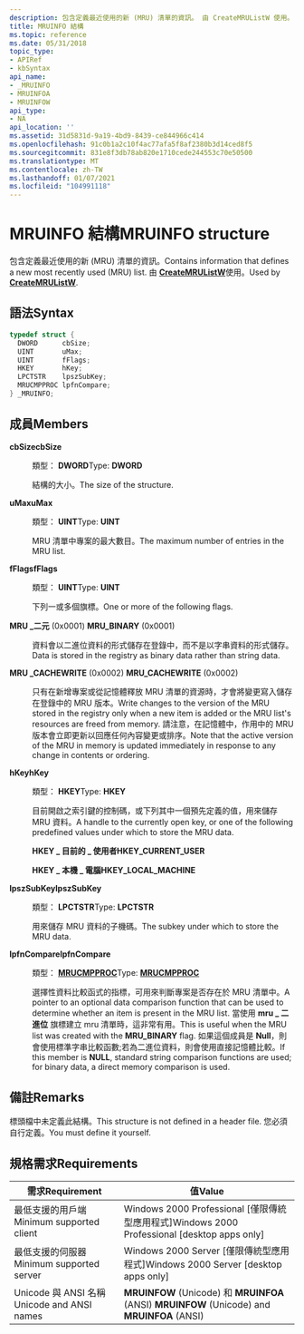 ```yaml
---
description: 包含定義最近使用的新 (MRU) 清單的資訊。 由 CreateMRUListW 使用。
title: MRUINFO 結構
ms.topic: reference
ms.date: 05/31/2018
topic_type:
- APIRef
- kbSyntax
api_name:
- _MRUINFO
- MRUINFOA
- MRUINFOW
api_type:
- NA
api_location: ''
ms.assetid: 31d5831d-9a19-4bd9-8439-ce844966c414
ms.openlocfilehash: 91c0b1a2c10f4ac77afa5f8af2380b3d14ced8f5
ms.sourcegitcommit: 831e8f3db78ab820e1710cede244553c70e50500
ms.translationtype: MT
ms.contentlocale: zh-TW
ms.lasthandoff: 01/07/2021
ms.locfileid: "104991118"
---
```

# <a name="mruinfo-structure"></a><span data-ttu-id="10166-104">MRUINFO 結構</span><span class="sxs-lookup"><span data-stu-id="10166-104">MRUINFO structure</span></span>

<span data-ttu-id="10166-105">包含定義最近使用的新 (MRU) 清單的資訊。</span><span class="sxs-lookup"><span data-stu-id="10166-105">Contains information that defines a new most recently used (MRU) list.</span></span> <span data-ttu-id="10166-106">由 [**CreateMRUListW**](createmrulist.md)使用。</span><span class="sxs-lookup"><span data-stu-id="10166-106">Used by [**CreateMRUListW**](createmrulist.md).</span></span>

## <a name="syntax"></a><span data-ttu-id="10166-107">語法</span><span class="sxs-lookup"><span data-stu-id="10166-107">Syntax</span></span>


```C++
typedef struct {
  DWORD      cbSize;
  UINT       uMax;
  UINT       fFlags;
  HKEY       hKey;
  LPCTSTR    lpszSubKey;
  MRUCMPPROC lpfnCompare;
} _MRUINFO;
```



## <a name="members"></a><span data-ttu-id="10166-108">成員</span><span class="sxs-lookup"><span data-stu-id="10166-108">Members</span></span>

<dl> <dt>

<span data-ttu-id="10166-109">**cbSize**</span><span class="sxs-lookup"><span data-stu-id="10166-109">**cbSize**</span></span>
</dt> <dd>

<span data-ttu-id="10166-110">類型： **DWORD**</span><span class="sxs-lookup"><span data-stu-id="10166-110">Type: **DWORD**</span></span>

</dd> <dd>

<span data-ttu-id="10166-111">結構的大小。</span><span class="sxs-lookup"><span data-stu-id="10166-111">The size of the structure.</span></span>

</dd> <dt>

<span data-ttu-id="10166-112">**uMax**</span><span class="sxs-lookup"><span data-stu-id="10166-112">**uMax**</span></span>
</dt> <dd>

<span data-ttu-id="10166-113">類型： **UINT**</span><span class="sxs-lookup"><span data-stu-id="10166-113">Type: **UINT**</span></span>

</dd> <dd>

<span data-ttu-id="10166-114">MRU 清單中專案的最大數目。</span><span class="sxs-lookup"><span data-stu-id="10166-114">The maximum number of entries in the MRU list.</span></span>

</dd> <dt>

<span data-ttu-id="10166-115">**fFlags**</span><span class="sxs-lookup"><span data-stu-id="10166-115">**fFlags**</span></span>
</dt> <dd>

<span data-ttu-id="10166-116">類型： **UINT**</span><span class="sxs-lookup"><span data-stu-id="10166-116">Type: **UINT**</span></span>

</dd> <dd>

<span data-ttu-id="10166-117">下列一或多個旗標。</span><span class="sxs-lookup"><span data-stu-id="10166-117">One or more of the following flags.</span></span>

<dt>

<span id="MRU_BINARY"></span><span id="mru_binary"></span>

<span data-ttu-id="10166-118"><span id="MRU_BINARY"></span><span id="mru_binary"></span>**MRU \_二元** (0x0001) </span><span class="sxs-lookup"><span data-stu-id="10166-118"><span id="MRU_BINARY"></span><span id="mru_binary"></span>**MRU\_BINARY** (0x0001)</span></span>


</dt> <dd>

<span data-ttu-id="10166-119">資料會以二進位資料的形式儲存在登錄中，而不是以字串資料的形式儲存。</span><span class="sxs-lookup"><span data-stu-id="10166-119">Data is stored in the registry as binary data rather than string data.</span></span>

</dd> <dt>

<span id="MRU_CACHEWRITE"></span><span id="mru_cachewrite"></span>

<span data-ttu-id="10166-120"><span id="MRU_CACHEWRITE"></span><span id="mru_cachewrite"></span>**MRU \_CACHEWRITE** (0x0002) </span><span class="sxs-lookup"><span data-stu-id="10166-120"><span id="MRU_CACHEWRITE"></span><span id="mru_cachewrite"></span>**MRU\_CACHEWRITE** (0x0002)</span></span>


</dt> <dd>

<span data-ttu-id="10166-121">只有在新增專案或從記憶體釋放 MRU 清單的資源時，才會將變更寫入儲存在登錄中的 MRU 版本。</span><span class="sxs-lookup"><span data-stu-id="10166-121">Write changes to the version of the MRU stored in the registry only when a new item is added or the MRU list's resources are freed from memory.</span></span> <span data-ttu-id="10166-122">請注意，在記憶體中，作用中的 MRU 版本會立即更新以回應任何內容變更或排序。</span><span class="sxs-lookup"><span data-stu-id="10166-122">Note that the active version of the MRU in memory is updated immediately in response to any change in contents or ordering.</span></span>

</dd> </dl> </dd> <dt>

<span data-ttu-id="10166-123">**hKey**</span><span class="sxs-lookup"><span data-stu-id="10166-123">**hKey**</span></span>
</dt> <dd>

<span data-ttu-id="10166-124">類型： **HKEY**</span><span class="sxs-lookup"><span data-stu-id="10166-124">Type: **HKEY**</span></span>

</dd> <dd>

<span data-ttu-id="10166-125">目前開啟之索引鍵的控制碼，或下列其中一個預先定義的值，用來儲存 MRU 資料。</span><span class="sxs-lookup"><span data-stu-id="10166-125">A handle to the currently open key, or one of the following predefined values under which to store the MRU data.</span></span>

<dl><span id="HKEY_CURRENT_USER"></span><span id="hkey_current_user"></span><dt>

<span data-ttu-id="10166-126">**HKEY \_ 目前的 \_ 使用者**</span><span class="sxs-lookup"><span data-stu-id="10166-126">**HKEY\_CURRENT\_USER**</span></span>
</dt><span id="HKEY_LOCAL_MACHINE"></span><span id="hkey_local_machine"></span><dt>

<span data-ttu-id="10166-127">**HKEY \_ 本機 \_ 電腦**</span><span class="sxs-lookup"><span data-stu-id="10166-127">**HKEY\_LOCAL\_MACHINE**</span></span>
</dt> </dl> </dd> <dt>

<span data-ttu-id="10166-128">**lpszSubKey**</span><span class="sxs-lookup"><span data-stu-id="10166-128">**lpszSubKey**</span></span>
</dt> <dd>

<span data-ttu-id="10166-129">類型： **LPCTSTR**</span><span class="sxs-lookup"><span data-stu-id="10166-129">Type: **LPCTSTR**</span></span>

</dd> <dd>

<span data-ttu-id="10166-130">用來儲存 MRU 資料的子機碼。</span><span class="sxs-lookup"><span data-stu-id="10166-130">The subkey under which to store the MRU data.</span></span>

</dd> <dt>

<span data-ttu-id="10166-131">**lpfnCompare**</span><span class="sxs-lookup"><span data-stu-id="10166-131">**lpfnCompare**</span></span>
</dt> <dd>

<span data-ttu-id="10166-132">類型： **[ **MRUCMPPROC**](mrucmpproc.md)**</span><span class="sxs-lookup"><span data-stu-id="10166-132">Type: **[**MRUCMPPROC**](mrucmpproc.md)**</span></span>

</dd> <dd>

<span data-ttu-id="10166-133">選擇性資料比較函式的指標，可用來判斷專案是否存在於 MRU 清單中。</span><span class="sxs-lookup"><span data-stu-id="10166-133">A pointer to an optional data comparison function that can be used to determine whether an item is present in the MRU list.</span></span> <span data-ttu-id="10166-134">當使用 **mru \_ 二進位** 旗標建立 mru 清單時，這非常有用。</span><span class="sxs-lookup"><span data-stu-id="10166-134">This is useful when the MRU list was created with the **MRU\_BINARY** flag.</span></span> <span data-ttu-id="10166-135">如果這個成員是 **Null**，則會使用標準字串比較函數;若為二進位資料，則會使用直接記憶體比較。</span><span class="sxs-lookup"><span data-stu-id="10166-135">If this member is **NULL**, standard string comparison functions are used; for binary data, a direct memory comparison is used.</span></span>

</dd> </dl>

## <a name="remarks"></a><span data-ttu-id="10166-136">備註</span><span class="sxs-lookup"><span data-stu-id="10166-136">Remarks</span></span>

<span data-ttu-id="10166-137">標頭檔中未定義此結構。</span><span class="sxs-lookup"><span data-stu-id="10166-137">This structure is not defined in a header file.</span></span> <span data-ttu-id="10166-138">您必須自行定義。</span><span class="sxs-lookup"><span data-stu-id="10166-138">You must define it yourself.</span></span>

## <a name="requirements"></a><span data-ttu-id="10166-139">規格需求</span><span class="sxs-lookup"><span data-stu-id="10166-139">Requirements</span></span>



| <span data-ttu-id="10166-140">需求</span><span class="sxs-lookup"><span data-stu-id="10166-140">Requirement</span></span> | <span data-ttu-id="10166-141">值</span><span class="sxs-lookup"><span data-stu-id="10166-141">Value</span></span> |
|-------------------------------------|------------------------------------------------------------|
| <span data-ttu-id="10166-142">最低支援的用戶端</span><span class="sxs-lookup"><span data-stu-id="10166-142">Minimum supported client</span></span><br/> | <span data-ttu-id="10166-143">Windows 2000 Professional \[僅限傳統型應用程式\]</span><span class="sxs-lookup"><span data-stu-id="10166-143">Windows 2000 Professional \[desktop apps only\]</span></span><br/> |
| <span data-ttu-id="10166-144">最低支援的伺服器</span><span class="sxs-lookup"><span data-stu-id="10166-144">Minimum supported server</span></span><br/> | <span data-ttu-id="10166-145">Windows 2000 Server \[僅限傳統型應用程式\]</span><span class="sxs-lookup"><span data-stu-id="10166-145">Windows 2000 Server \[desktop apps only\]</span></span><br/>       |
| <span data-ttu-id="10166-146">Unicode 與 ANSI 名稱</span><span class="sxs-lookup"><span data-stu-id="10166-146">Unicode and ANSI names</span></span><br/>   | <span data-ttu-id="10166-147">**MRUINFOW** (Unicode) 和 **MRUINFOA** (ANSI) </span><span class="sxs-lookup"><span data-stu-id="10166-147">**MRUINFOW** (Unicode) and **MRUINFOA** (ANSI)</span></span><br/>  |



 

 




